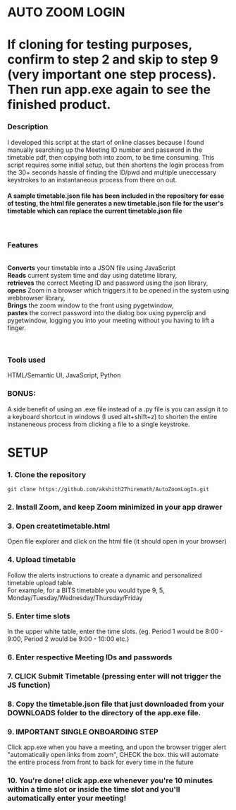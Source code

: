 # AUTO ZOOM LOGIN


# If cloning for testing purposes, confirm to step 2 and skip to step 9 (very important one step process). Then run app.exe again to see the finished product.

### Description 
I developed this script at the start of online classes because I found manually searching up the Meeting ID number and password in the timetable pdf, then copying both into zoom, to be time consuming. This script requires some initial setup, but then shortens the login process from the 30+ seconds hassle of finding the ID/pwd and multiple uneccessary keystrokes to an instantaneous process from there on out.

#### A sample timetable.json file has been included in the repository for ease of testing, the html file generates a new timetable.json file for the user's timetable which can replace the current timetable.json file

<br>

### Features
<br><b>Converts</b> your timetable into a JSON file using JavaScript<br><b>Reads</b> current system time and day using datetime library,<br><b>retrieves</b> the correct Meeting ID and password using the json library, <br><b>opens</b> Zoom in a browser which triggers it to be opened in the system using webbrowser library, <br><b>Brings</b> the zoom window to the front using pygetwindow, <br><b>pastes</b> the correct password into the dialog box using pyperclip and pygetwindow, logging you into your meeting without you having to lift a finger.

<br>

### Tools used
HTML/Semantic UI, JavaScript, Python

### BONUS: 
A side benefit of using an .exe file instead of a .py file is you can assign it to a keyboard shortcut in windows (I used alt+shift+z) to shorten the entire instaneneous process from clicking a file to a single keystroke.

# SETUP

### 1. Clone the repository

`git clone https://github.com/akshith27hiremath/AutoZoomLogIn.git` <br>

### 2. Install Zoom, and keep Zoom minimized in your app drawer

### 3. Open createtimetable.html

Open file explorer and click on the html file (it should open in your browser) <br>

### 4. Upload timetable

Follow the alerts instructions to create a dynamic and personalized timetable upload table. <br>
For example, for a BITS timetable you would type 9, 5, Monday/Tuesday/Wednesday/Thursday/Friday<br>

### 5. Enter time slots

In the upper white table, enter the time slots. (eg. Period 1 would be 8:00 - 9:00, Period 2 would be 9:00 - 10:00 etc.) <br>

### 6. Enter respective Meeting IDs and passwords

### 7. CLICK Submit Timetable (pressing enter will not trigger the JS function)

### 8. Copy the timetable.json file that just downloaded from your DOWNLOADS folder to the directory of the app.exe file.

### 9. <B> IMPORTANT </B> SINGLE ONBOARDING STEP

Click app.exe when you have a meeting, and upon the browser trigger alert "automatically open links from zoom", CHECK the box. this will automate the entire process from front to back for every time in the future <br>

### 10. You're done! click app.exe whenever you're 10 minutes within a time slot or inside the time slot and you'll automatically enter your meeting!